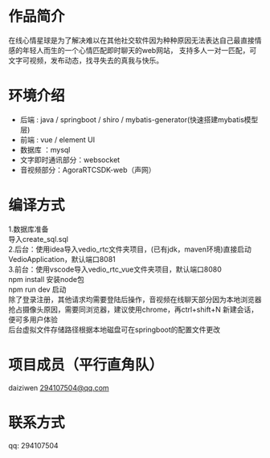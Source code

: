 # 作品简介
在线心情星球是为了解决难以在其他社交软件因为种种原因无法表达自己最直接情感的年轻人而生的一个心情匹配即时聊天的web网站，
支持多人一对一匹配，可文字可视频，发布动态，找寻失去的真我与快乐。

# 环境介绍
* 后端 : java / springboot / shiro / mybatis-generator(快速搭建mybatis模型层)
* 前端 : vue / element UI
* 数据库 ：mysql
* 文字即时通讯部分：websocket
* 音视频部分：AgoraRTCSDK-web（声网）

# 编译方式
1.数据库准备  
  导入create_sql.sql  
2.后台：使用idea导入vedio_rtc文件夹项目，(已有jdk，maven环境)直接启动VedioApplication，默认端口8081  
3.前台：使用vscode导入vedio_rtc_vue文件夹项目，默认端口8080  
	npm install 安装node包  
	npm run dev 启动  
除了登录注册，其他请求均需要登陆后操作，音视频在线聊天部分因为本地浏览器抢占摄像头原因，需要同浏览器，建议使用chrome，再ctrl+shift+N 新建会话，便可多用户体验  
后台虚拟文件存储路径根据本地磁盘可在springboot的配置文件更改  
	
# 项目成员（平行直角队）
daiziwen  294107504@qq.com  

# 联系方式
qq: 294107504  